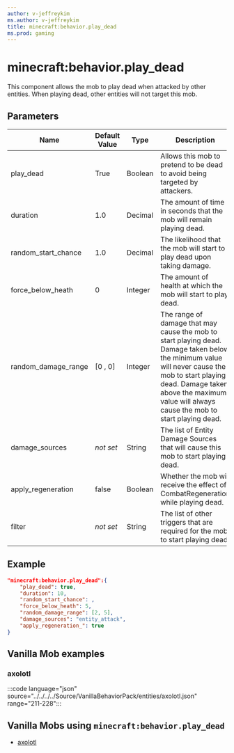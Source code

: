 ```yaml
---
author: v-jeffreykim
ms.author: v-jeffreykim
title: minecraft:behavior.play_dead
ms.prod: gaming
---
```


# minecraft:behavior.play_dead

This component allows the mob to play dead when attacked by other entities. When playing dead, other entities will not target this mob.

## Parameters

|Name |Default Value  |Type  |Description  |
|---------|---------|---------|---------|
| play_dead | True | Boolean | Allows this mob to pretend to be dead to avoid being targeted by attackers. |
| duration | 1.0 | Decimal | The amount of time in seconds that the mob will remain playing dead. |
| random_start_chance | 1.0 | Decimal | The likelihood that the mob will start to play dead upon taking damage. |
| force_below_heath | 0 | Integer | The amount of health at which the mob will start to play dead. |
| random_damage_range | [0 , 0] | Integer | The range of damage that may cause the mob to start playing dead. Damage taken below the minimum value will never cause the mob to start playing dead. Damage taken above the maximum value will always cause the mob to start playing dead. |
| damage_sources | *not set* | String | The list of Entity Damage Sources that will cause this mob to start playing dead. |
| apply_regeneration | false | Boolean | Whether the mob will receive the effect of CombatRegeneration while playing dead. |
| filter | *not set* | String | The list of other triggers that are required for the mob to start playing dead. |

## Example

```json
"minecraft:behavior.play_dead":{
    "play_dead": true,
    "duration": 10,
    "random_start_chance": ,
    "force_below_heath": 5,
    "random_damage_range": [2, 5],
    "damage_sources": "entity_attack",
    "apply_regeneration_": true
}
```

## Vanilla Mob examples

### axolotl

:::code language="json" source="../../../../Source/VanillaBehaviorPack/entities/axolotl.json" range="211-228":::

## Vanilla Mobs using `minecraft:behavior.play_dead`

- [axolotl](../../../../Source/VanillaBehaviorPack_Snippets/entities/axolotl.md)
